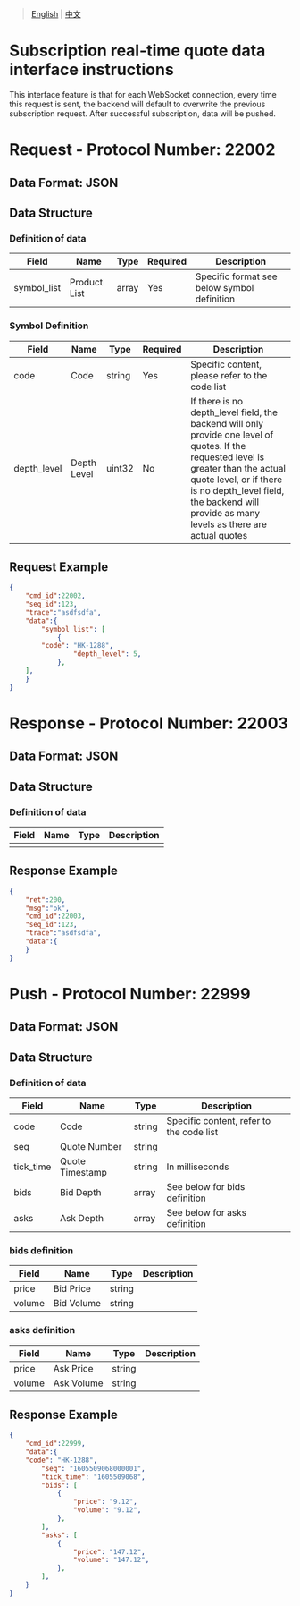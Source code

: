 > [English](./realtime_order_book_quote_subscription.md) | [中文](./realtime_order_book_quote_subscription_cn.md)

# Subscription real-time quote data interface instructions

This interface feature is that for each WebSocket connection, every time this request is sent, the backend will default to overwrite the previous subscription request. After successful subscription, data will be pushed.

# Request - Protocol Number: 22002
## Data Format: JSON
## Data Structure
### Definition of data
| Field        | Name       | Type   | Required | Description                |
| ------------ | ---------- | ------ | -------- | --------------------------|
| symbol_list  | Product List | array | Yes      | Specific format see below symbol definition |
### Symbol Definition
| Field        | Name       | Type   | Required | Description                |
| ------------ | ---------- | ------ | -------- | --------------------------|
| code         | Code       | string | Yes      | Specific content, please refer to the code list |
| depth_level  | Depth Level| uint32 | No       | If there is no depth_level field, the backend will only provide one level of quotes. If the requested level is greater than the actual quote level, or if there is no depth_level field, the backend will provide as many levels as there are actual quotes |
## Request Example
```json
{
    "cmd_id":22002,
    "seq_id":123,
    "trace":"asdfsdfa",
    "data":{
        "symbol_list": [
            {
		"code": "HK-1288",
                "depth_level": 5,
            },
	],
    }
}
```
# Response - Protocol Number: 22003
## Data Format: JSON
## Data Structure
### Definition of data
| Field | Name | Type | Description |
| --- | --- | --- | --- |
|  |  |  |  |


## Response Example
```json
{
    "ret":200,
    "msg":"ok",
    "cmd_id":22003,
    "seq_id":123,
    "trace":"asdfsdfa",
    "data":{
    }    
}
```
# Push - Protocol Number: 22999
## Data Format: JSON
## Data Structure
### Definition of data
| Field      | Name         | Type   | Description                |
| ---------- | ------------ | ------ | -------------------------- |
| code       | Code         | string | Specific content, refer to the code list |
| seq        | Quote Number | string |                             |
| tick_time  | Quote Timestamp | string | In milliseconds          |
| bids       | Bid Depth    | array  | See below for bids definition |
| asks       | Ask Depth    | array  | See below for asks definition |
### bids definition
| Field   | Name             | Type   | Description |
| ------- | ---------------- | ------ | ----------- |
| price   | Bid Price        | string |             |
| volume  | Bid Volume       | string |             |
### asks definition
| Field   | Name             | Type   | Description |
| ------- | ---------------- | ------ | ----------- |
| price   | Ask Price        | string |             |
| volume  | Ask Volume       | string |             |
## Response Example
```json
{
    "cmd_id":22999,
    "data":{
	"code": "HK-1288",
        "seq": "1605509068000001",
        "tick_time": "1605509068",
        "bids": [
            {
                "price": "9.12",
                "volume": "9.12",
            },
        ],
        "asks": [
            {
                "price": "147.12",
                "volume": "147.12",
            },
        ],
    }
}
```
